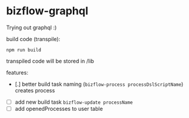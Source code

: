 # bizflow-graphql

Trying out graphql :)

build code (transpile):

`npm run build`

transpiled code will be stored in /lib

features:
- [.] better build task naming (`bizflow-process processDslScriptName`) creates process
- [ ] add new build task `bizflow-update processName`
- [ ] add openedProcesses to user table

